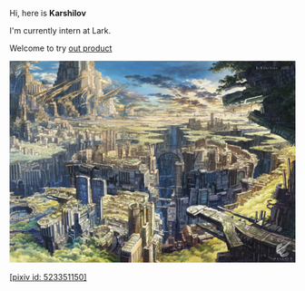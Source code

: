 Hi, here is <strong> Karshilov</strong>

I'm currently intern at Lark.

Welcome to try [out product](https://www.feishu.cn/hc/zh-CN/articles/360049067678)

<p align="center">
  <img src="https://github.com/Karshilov/Karshilov/blob/master/images/52351150_p0.jpeg">
</p>

[\[pixiv id: 523351150\]](https://www.pixiv.net/artworks/52351150)
